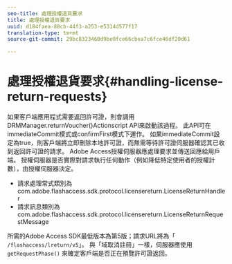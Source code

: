 ```yaml
---
seo-title: 處理授權退貨要求
title: 處理授權退貨要求
uuid: d184faea-88cb-44f3-a253-e5314d577f17
translation-type: tm+mt
source-git-commit: 29bc8323460d9be0fce66cbea7c6fce46df20d61

---
```



# 處理授權退貨要求{#handling-license-return-requests}

如果客戶端應用程式需要返回許可證，則會調用DRMManager.returnVoucher()Actionscript API來啟動該過程。 此API可在immediateCommit模式或confirmFirst模式下運作。 如果immediateCommit設定為true，則客戶端將立即刪除本地許可證，而無需等待許可證伺服器確認其已收到返回許可證的請求。 Adobe Access授權伺服器應處理要求並傳送回應給用戶端。 授權伺服器是否實際對請求執行任何動作（例如降低特定使用者的授權計數），由授權伺服器決定。

* 請求處理常式類別為com.adobe.flashaccess.sdk.protocol.licensereturn.LicenseReturnHandler
* 請求訊息類別為com.adobe.flashaccess.sdk.protocol.licensereturn.LicenseReturnRequestMessage

所需的Adobe Access SDK最低版本為第5版；請求URL將為「 `/flashaccess/lreturn/v5`」。 與「域取消註冊」一樣，伺服器應使用 `getRequestPhase()` 來確定客戶端是否正在預覽許可證返回。
